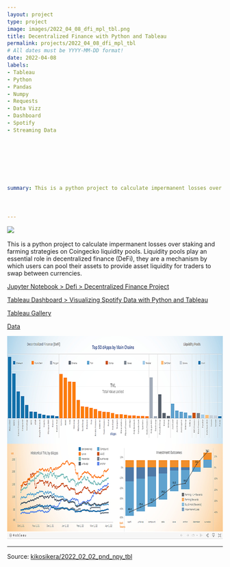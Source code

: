 ```yaml
---
layout: project
type: project
image: images/2022_04_08_dfi_mpl_tbl.png
title: Decentralized Finance with Python and Tableau
permalink: projects/2022_04_08_dfi_mpl_tbl
# All dates must be YYYY-MM-DD format!
date: 2022-04-08
labels:
- Tableau
- Python
- Pandas
- Numpy
- Requests
- Data Vizz
- Dashboard
- Spotify
- Streaming Data







summary: This is a python project to calculate impermanent losses over staking and farming strategies on Coingecko liquidity pools.



---
```


<img class="ui image" src="{{ site.baseurl }}/images/2022_02_02_pnd_npy_tbl_pannel.png">

This is a python project to calculate impermanent losses over staking and farming strategies on Coingecko liquidity pools. Liquidity pools play an essential role in decentralized finance (DeFi), they are a mechanism by which users can pool their assets to provide asset liquidity for traders to swap between currencies.


[Jupyter Notebook > Defi > Decentralized Finance Project](https://colab.research.google.com/gist/kikosikera/d32024919c02fc40eb0f7150b08cd06c/2022_04_08_dfi_mpl_tbl.ipynb?authuser=1)

[Tableau Dashboard > 
Visualizing Spotify Data with Python and Tableau](https://public.tableau.com/app/profile/cristiano.siqueira/viz/2022_04_08_dfi_mpl_tbl/Dashboard)

[Tableau Gallery](https://public.tableau.com/profile/cristiano.siqueira#!)

[Data](https://github.com/kikosikera/2022_02_02_pnd_npy_tbl/tree/master/data)


 <a href="https://public.tableau.com/app/profile/cristiano.siqueira/viz/2022_04_08_dfi_mpl_tbl/Dashboard">
  <img src="/images/2022_04_08_dfi_mpl_tbl_tableau.png" style="width:800px;height:474px;"/>
 </a>


<hr>

Source: <a href="https://github.com/kikosikera/2022_04_08_dfi_mpl_tbl/tree/main/data"><i class="large github icon"></i>kikosikera/2022_02_02_pnd_npy_tbl</a>
